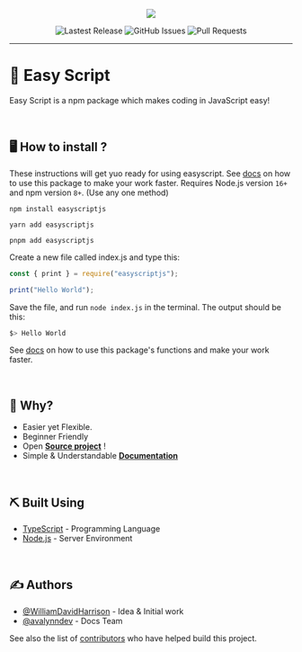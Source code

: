 <p align="center">
  <img src="https://images.easyscript.dev/banner.png" />
</p>

<p align="center">
  <img alt="Lastest Release" src="https://img.shields.io/github/v/release/easyscriptjs/easyscript?style=for-the-badge" />
  <img alt="GitHub Issues" src="https://img.shields.io/github/issues/EasyScriptJS/EasyScript.svg?style=for-the-badge" />
  <img alt="Pull Requests" src="https://img.shields.io/github/issues-pr/EasyScriptJS/EasyScript.svg?style=for-the-badge" />
</p>

---

# 📄 Easy Script

Easy Script is a npm package which makes coding in JavaScript easy!

<br>

## 🖥️ How to install ?
These instructions will get yuo ready for using easyscript. See [docs](https://docs.easyscript.dev) on how to use this package to make your work faster.
Requires Node.js version `16+` and npm version `8+`.
(Use any one method)

```
npm install easyscriptjs
```

```
yarn add easyscriptjs
```

```
pnpm add easyscriptjs
```

Create a new file called index.js and type this:

```js
const { print } = require("easyscriptjs");

print("Hello World");
```

Save the file, and run `node index.js` in the terminal. The output should be this:

```bash
$> Hello World
```

See [docs](https://docs.easyscript.dev) on how to use this package's functions and make your work faster.

<br />

## 🤔 Why?

- Easier yet Flexible.
- Beginner Friendly
- Open **[Source project](https://github.com/EasyScriptJS/EasyScript)** !
- Simple & Understandable **[Documentation](https://docs.easyscript.dev)**

<br />

## ⛏️ Built Using <a name = "built_using"></a>

- [TypeScript](https://www.typescriptlang.org) - Programming Language
- [Node.js](https://nodejs.org) - Server Environment

<br />

## ✍️ Authors <a name = "authors"></a>

- [@WilliamDavidHarrison](https://github.com/WilliamDavidHarrison) - Idea & Initial work
- [@avalynndev](https://github.com/avalynndev) - Docs Team

See also the list of [contributors](https://github.com/EasyScriptJS/EasyScript/contributors) who have helped build this project.
